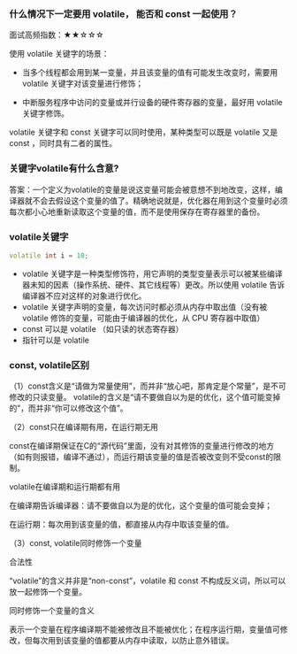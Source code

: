 ### 什么情况下一定要用 volatile， 能否和 const 一起使用？

面试高频指数：★★☆☆☆

使用 volatile 关键字的场景：

* 当多个线程都会用到某一变量，并且该变量的值有可能发生改变时，需要用 volatile 关键字对该变量进行修饰；

* 中断服务程序中访问的变量或并行设备的硬件寄存器的变量，最好用 volatile 关键字修饰。

volatile 关键字和 const 关键字可以同时使用，某种类型可以既是 volatile 又是 const ，同时具有二者的属性。



### 关键字volatile有什么含意?

答案：一个定义为volatile的变量是说这变量可能会被意想不到地改变，这样，编译器就不会去假设这个变量的值了。精确地说就是，优化器在用到这个变量时必须每次都小心地重新读取这个变量的值，而不是使用保存在寄存器里的备份。

### volatile关键字

```c++
volatile int i = 10; 
```

* volatile 关键字是一种类型修饰符，用它声明的类型变量表示可以被某些编译器未知的因素（操作系统、硬件、其它线程等）更改。所以使用 volatile 告诉编译器不应对这样的对象进行优化。
* volatile 关键字声明的变量，每次访问时都必须从内存中取出值（没有被 volatile 修饰的变量，可能由于编译器的优化，从 CPU 寄存器中取值）
* const 可以是 volatile （如只读的状态寄存器）
* 指针可以是 volatile

### const, volatile区别

（1）const含义是“请做为常量使用”，而并非“放心吧，那肯定是个常量”，是不可修改的只读变量。
volatile的含义是“请不要做自以为是的优化，这个值可能变掉的”，而并非“你可以修改这个值”。

（2）const只在编译期有用，在运行期无用

const在编译期保证在C的“源代码”里面，没有对其修饰的变量进行修改的地方（如有则报错，编译不通过），而运行期该变量的值是否被改变则不受const的限制。

volatile在编译期和运行期都有用

在编译期告诉编译器：请不要做自以为是的优化，这个变量的值可能会变掉；

 在运行期：每次用到该变量的值，都直接从内存中取该变量的值。

（3）const, volatile同时修饰一个变量

合法性

 “volatile”的含义并非是“non-const”，volatile 和 const 不构成反义词，所以可以放一起修饰一个变量。

同时修饰一个变量的含义

表示一个变量在程序编译期不能被修改且不能被优化；在程序运行期，变量值可修改，但每次用到该变量的值都要从内存中读取，以防止意外错误。

